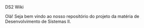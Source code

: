 DS2 Wiki

Olá! Seja bem vindo ao nosso repositório do projeto da matéria de Desenvolvimento de Sistemas II.
